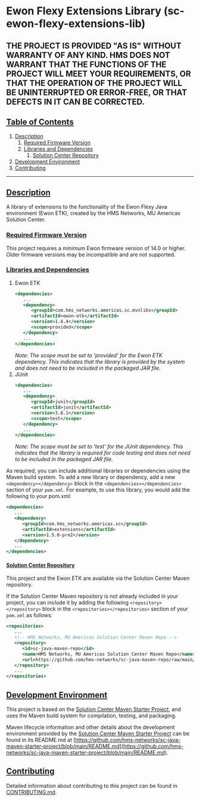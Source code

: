 # Ewon Flexy Extensions Library (sc-ewon-flexy-extensions-lib)

THE PROJECT IS PROVIDED "AS IS" WITHOUT WARRANTY OF ANY KIND. HMS DOES NOT WARRANT THAT THE FUNCTIONS OF THE PROJECT WILL MEET YOUR REQUIREMENTS, OR THAT THE OPERATION OF THE PROJECT WILL BE UNINTERRUPTED OR ERROR-FREE, OR THAT DEFECTS IN IT CAN BE CORRECTED.
---

## [Table of Contents](#table-of-contents)

1. [Description](#description)
   1. [Required Firmware Version](#required-firmware-version)
   2. [Libraries and Dependencies](#libraries-and-dependencies)
      1. [Solution Center Repository](#solution-center-repository)
2. [Development Environment](#development-environment)
3. [Contributing](#contributing)

---

## [Description](#table-of-contents)

A library of extensions to the functionality of the Ewon Flexy Java environment (Ewon ETK), created by the HMS Networks, MU Americas Solution Center.

### [Required Firmware Version](#table-of-contents)

This project requires a minimum Ewon firmware version of 14.0 or higher. Older firmware versions may be incompatible and are not supported.

### [Libraries and Dependencies](#table-of-contents)

1. Ewon ETK
   ```xml
   <dependencies>
      ...
      <dependency>
         <groupId>com.hms_networks.americas.sc.mvnlibs</groupId>
         <artifactId>ewon-etk</artifactId>
         <version>1.4.4</version>
         <scope>provided</scope>
      </dependency>
      ...
   </dependencies>
   ```
   _Note: The scope must be set to 'provided' for the Ewon ETK dependency. This indicates that the library is provided by the system and does not need to be included in the packaged JAR file._
2. JUnit
   ```xml
   <dependencies>
      ...
      <dependency>
         <groupId>junit</groupId>
         <artifactId>junit</artifactId>
         <version>3.8.1</version>
         <scope>test</scope>
      </dependency>
      ...
   </dependencies>
   ```
   _Note: The scope must be set to 'test' for the JUnit dependency. This indicates that the library is required for code testing and does not need to be included in the packaged JAR file._


As required, you can include additional libraries or dependencies using the Maven build system. To add a new library or dependency, add a new `<dependency></dependency>` block in the `<dependencies></dependencies>` section of your `pom.xml`. For example, to use this library, you would add the following to your pom.xml:

```xml
<dependencies>
   ...
   <dependency>
      <groupId>com.hms_networks.americas.sc</groupId>
      <artifactId>extensions</artifactId>
      <version>1.5.0-pre2</version>
   </dependency>
   ...
</dependencies>
```

#### [Solution Center Repository](#table-of-contents)

This project and the Ewon ETK are available via the Solution Center Maven repository.

If the Solution Center Maven repository is not already included in your project, you can include it by adding the following `<repository></repository>` block in the `<repositories></repositories>` section of your `pom.xml` as follows:
```xml
<repositories>
   ...
   <!-- HMS Networks, MU Americas Solution Center Maven Repo -->
   <repository>
      <id>sc-java-maven-repo</id>
      <name>HMS Networks, MU Americas Solution Center Maven Repo</name>
      <url>https://github.com/hms-networks/sc-java-maven-repo/raw/main/</url>
   </repository>
   ...
</repositories>
```

## [Development Environment](#table-of-contents)

This project is based on the [Solution Center Maven Starter Project](https://github.com/hms-networks/sc-java-maven-starter-project), and uses the Maven build system for compilation, testing, and packaging.

Maven lifecycle information and other details about the development environment provided by the [Solution Center Maven Starter Project](https://github.com/hms-networks/sc-java-maven-starter-project) can be found in its README.md at [https://github.com/hms-networks/sc-java-maven-starter-project/blob/main/README.md](https://github.com/hms-networks/sc-java-maven-starter-project/blob/main/README.md).

## [Contributing](#table-of-contents)

Detailed information about contributing to this project can be found in [CONTRIBUTING.md](CONTRIBUTING.md).